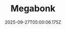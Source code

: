 ---
title: "Megabonk"
id: 3405340
date: 2025-09-27T05:00:06.175Z
link: games/steam/recent/megabonk
image: http://media.steampowered.com/steamcommunity/public/images/apps/3405340/8e0ff36cdb1076d69347a2796c7ef5ee18b2fee8.jpg
playtime_2weeks: 241
playtime_forever: 241
playtime_windows_forever: 0
playtime_mac_forever: 0
playtime_linux_forever: 241
playtime_deck_forever: 241
---
